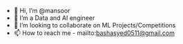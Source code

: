 - 👋 Hi, I’m @mansoor
- 👀 I’m a Data and AI engineer
- 💞️ I’m looking to collaborate on ML Projects/Competitions
- 📫 How to reach me - mailto:bashasyed0511@gmail.com


